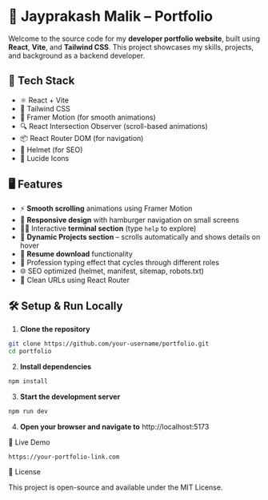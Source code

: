 # 🚀 Jayprakash Malik – Portfolio

Welcome to the source code for my **developer portfolio website**, built using **React**, **Vite**, and **Tailwind CSS**. This project showcases my skills, projects, and background as a backend developer.

## 🧰 Tech Stack

- ⚛️ React + Vite
- 💨 Tailwind CSS
- 🎥 Framer Motion (for smooth animations)
- 🔍 React Intersection Observer (scroll-based animations)
- 📦 React Router DOM (for navigation)
- 📄 Helmet (for SEO)
- 🎨 Lucide Icons

## 🖥️ Features

- ⚡ **Smooth scrolling** animations using Framer Motion
- 📱 **Responsive design** with hamburger navigation on small screens
- 👨‍💻 Interactive **terminal section** (type `help` to explore)
- 📂 **Dynamic Projects section** – scrolls automatically and shows details on hover
- 📄 **Resume download** functionality
- 🧠 Profession typing effect that cycles through different roles
- 🌐 SEO optimized (helmet, manifest, sitemap, robots.txt)
- 🔗 Clean URLs using React Router

## 🛠️ Setup & Run Locally

1. **Clone the repository**

```bash
git clone https://github.com/your-username/portfolio.git
cd portfolio
```

2. **Install dependencies**

```bash
npm install
```

3. **Start the development server**

```bash
npm run dev
```

4. **Open your browser and navigate to** http://localhost:5173

🔗 Live Demo

    https://your-portfolio-link.com

📄 License

This project is open-source and available under the MIT License.